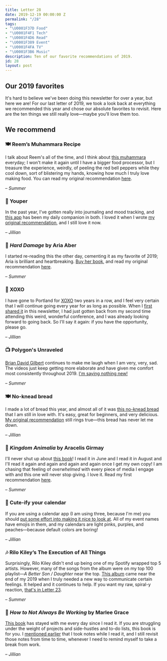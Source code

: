 ```yaml
---
title: Letter 28
date: 2019-12-19 00:00:00 Z
permalink: "/28"
tags:
- "\U0001F37D️ Food"
- "\U0001F4F1 Tech"
- "\U0001F4D6 Read"
- "\U0001F389 Event"
- "\U0001F4FA TV"
- "\U0001F3B6 Music"
description: Ten of our favorite recommendations of 2019.
id: 28
layout: post
---
```


## Our 2019 favorites

It's hard to believe we've been doing this newsletter for over a year, but here we are! For our last letter of 2019, we took a look back at everything we recommended this year and chose our absolute favorites to revisit. Here are the ten things we still really love—maybe you'll love them too.

## We recommend

### 🍽 Reem’s Muhammara Recipe

I talk about Reem's all of the time, and I think about [this muhammara](https://www.aramcoworld.com/Articles/July-2019/Flavors-Reem-s-Muhammara) everyday; I won't make it again until I have a bigger food processor, but I treasure the experience, weirdly, of peeling the red bell peppers while they cool down, sort of blistering my hands, knowing how much I truly love making food. You can read my original recommendation [here](https://letterstosummer.com/18).

– *Summer*

### 📱 Youper

In the past year, I've gotten really into journaling and mood tracking, and [this app](https://www.youper.ai/) has been my daily companion in both. I loved it when I wrote [my original recommendation](https://letterstosummer.com/13), and I still love it now.

– *Jillian*

### 📖 *Hard Damage* by Aria Aber

I started re-reading this the other day, cementing it as my favorite of 2019; Aria is brilliant and heartbreaking. [Buy her book](https://www.nebraskapress.unl.edu/university-of-nebraska-press/9781496215703/), and read my original recommendation [here](https://letterstosummer.com/20).

– *Summer*

### 🎉 XOXO

I have gone to Portland for [XOXO](https://xoxofest.com/) two years in a row, and I feel very certain that I will continue going every year for as long as possible. When I [first shared it](https://letterstosummer.com/22) in this newsletter, I had just gotten back from my second time attending this weird, wonderful conference, and I was already looking forward to going back. So I'll say it again: if you have the opportunity, please go.

– *Jillian*

### 📺 Polygon's Unraveled

[Brian David Gilbert](https://www.youtube.com/playlist?list=PLaDrN74SfdT7Ueqtwn_bXo1MuSWT0ji2w) continues to make me laugh when I am very, very, sad. The videos just keep getting more elaborate and have given me comfort most consistently throughout 2019. [I'm saying nothing new!](https://letterstosummer.com/11)

– *Summer*

### 🍽️ No-knead bread

I made a lot of bread this year, and almost all of it was [this no-knead bread](https://www.thekitchn.com/how-to-make-noknead-bread-home-109343) that I am still in love with. It's easy, great for beginners, and very delicious. [My original recommendation](https://letterstosummer.com/8) still rings true—this bread has never let me down.

– *Jillian*

### 📖 *Kingdom Animalia* by Aracelis Girmay

I'll never shut up about [this book](https://www.indiebound.org/book/9780140559965?aff=PublishersWeekly)! I read it in June and I read it in August and I'll read it again and again and again and again once I get my own copy! I am chasing that feeling of *overwhelmed* with every piece of media I engage with and this one will never stop giving. I love it. Read my first recommendation [here](https://letterstosummer.com/22).

– *Summer*

### 📱 Cute-ify your calendar

If you are using a calendar app (I am using three, because I'm me) you should [put some effort into making it nice to look at](https://letterstosummer.com/14). All of my event names have emojis in them, and my calendars are light pinks, purples, and peaches—because default colors are boring!

– *Jillian*

### 🎶 Rilo Kiley’s The Execution of All Things

Surprisingly, Rilo Kiley didn't end up being one of my Spotify wrapped top 5 artists. However, many of the songs from the album were on my top 100 playlist—*A Better Son / Daughter* near the top. [This album](https://open.spotify.com/album/23EqcK0ZR1ravQaEsGpQyH) came near the end of my 2019 when I truly needed a new way to communicate certain feelings. It helped and it continues to help. If you want my raw, spiral-y reaction, [that's in Letter 23](https://letterstosummer.com/23).

– *Summer*

### 📖 *How to Not Always Be Working* by Marlee Grace

[This book](https://www.amazon.com/How-Not-Always-Working-Creativity/dp/0062803670/ref=tmm_pap_swatch_0?_encoding=UTF8&qid=1554865512&sr=8-1https://www.amazon.com/How-Not-Always-Working-Creativity/dp/0062803670/ref=tmm_pap_swatch_0?_encoding=UTF8&qid=1554865512&sr=8-1) has stayed with me every day since I read it. If you are struggling under the weight of projects and side-hustles and to-do lists, this book is for you. I [mentioned earlier](https://letterstosummer.com/24) that I took notes while I read it, and I still revisit those notes from time to time, whenever I need to remind myself to take a break from work.

– *Jillian*
